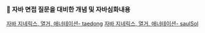 ### 💌 자바 면접 질문을 대비한 개념 및 자바심화내용

[자바 지네릭스, 열거, 애너테이션- taedong](https://melodious-stretch-673.notion.site/84df088cba394591a465922080908cfe)
[자바 지네릭스, 열거, 애너테이션- saulSol](https://www.notion.so/3ea4fa60ecc54dec819a525903c2566e?pvs=4)